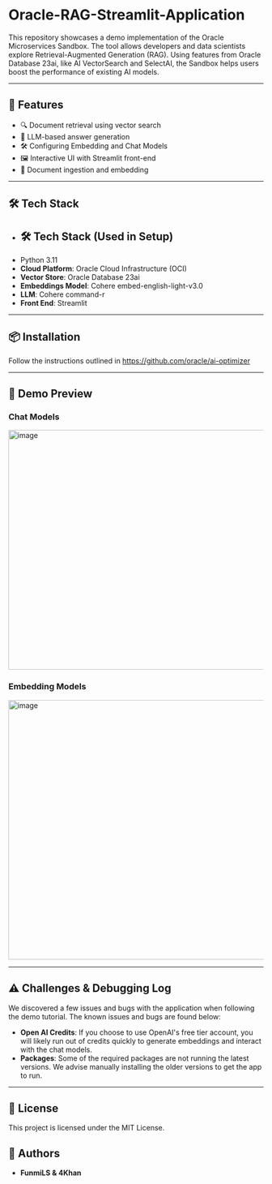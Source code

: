 # Oracle-RAG-Streamlit-Application

This repository showcases a demo implementation of the Oracle Microservices Sandbox. 
The tool allows developers and data scientists explore Retrieval-Augmented Generation (RAG). Using features from Oracle Database 23ai, like AI VectorSearch and SelectAI, the Sandbox helps users boost the performance of existing AI models.

---

## 🚀 Features

- 🔍 Document retrieval using vector search
- 🤖 LLM-based answer generation
- 🛠️ Configuring Embedding and Chat Models
- 🖼️ Interactive UI with Streamlit front-end
- 📁 Document ingestion and embedding
  
---

## 🛠️ Tech Stack
- ## 🛠 Tech Stack (Used in Setup)
- Python 3.11
- **Cloud Platform**: Oracle Cloud Infrastructure (OCI)
- **Vector Store**: Oracle Database 23ai
- **Embeddings Model**: Cohere embed-english-light-v3.0
- **LLM**: Cohere command-r
- **Front End**: Streamlit

---

## 📦 Installation

Follow the instructions outlined in https://github.com/oracle/ai-optimizer


---

## 📸 Demo Preview

### Chat Models
<img width="959" height="473" alt="image" src="https://github.com/user-attachments/assets/9259da00-1e40-475c-a7cf-d8e627ce5f74" />

### Embedding Models

<img width="959" height="512" alt="image" src="https://github.com/user-attachments/assets/dc9d5155-8340-4d0e-ae6a-cdf2d64681d7" />




---
## ⚠️ Challenges & Debugging Log

We discovered a few issues and bugs with the application when following the demo tutorial. The known issues and bugs are found below:

- **Open AI Credits**: If you choose to use OpenAI's free tier account, you will likely run out of credits quickly to generate embeddings and interact with the chat models.
- **Packages**: Some of the required packages are not running the latest versions. We advise manually installing the older versions to get the app to run.


---

## 📄 License

This project is licensed under the MIT License.

## 👥 Authors

- **FunmiLS & 4Khan** 

